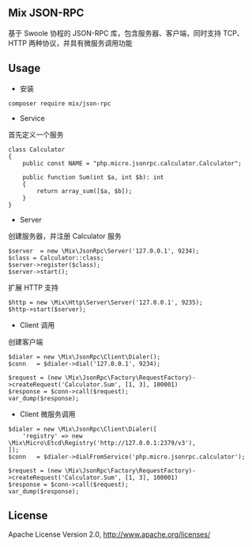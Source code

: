 ## Mix JSON-RPC

基于 Swoole 协程的 JSON-RPC 库，包含服务器、客户端，同时支持 TCP、HTTP 两种协议，并具有微服务调用功能

## Usage

- 安装

```
composer require mix/json-rpc
```

- Service

首先定义一个服务

```
class Calculator
{
    public const NAME = "php.micro.jsonrpc.calculator.Calculator";

    public function Sum(int $a, int $b): int
    {
        return array_sum([$a, $b]);
    }
}
```

- Server

创建服务器，并注册 Calculator 服务

```
$server  = new \Mix\JsonRpc\Server('127.0.0.1', 9234);
$class = Calculator::class;
$server->register($class);
$server->start();
```

扩展 HTTP 支持

```
$http = new \Mix\Http\Server\Server('127.0.0.1', 9235);
$http->start($server);
```

- Client 调用

创建客户端

```
$dialer = new \Mix\JsonRpc\Client\Dialer();
$conn   = $dialer->dial('127.0.0.1', 9234);

$request = (new \Mix\JsonRpc\Factory\RequestFactory)->createRequest('Calculator.Sum', [1, 3], 100001)
$response = $conn->call($request);
var_dump($response);
```

- Client 微服务调用

```
$dialer = new \Mix\JsonRpc\Client\Dialer([
    'registry' => new \Mix\Micro\Etcd\Registry('http://127.0.0.1:2379/v3'),
]);
$conn   = $dialer->dialFromService('php.micro.jsonrpc.calculator');

$request = (new \Mix\JsonRpc\Factory\RequestFactory)->createRequest('Calculator.Sum', [1, 3], 100001)
$response = $conn->call($request);
var_dump($response);
```

## License

Apache License Version 2.0, http://www.apache.org/licenses/
